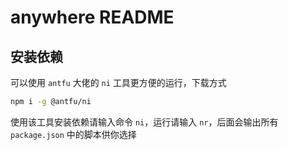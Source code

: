 # anywhere README

## 安装依赖

可以使用 `antfu` 大佬的 `ni` 工具更方便的运行，下载方式

```bash
npm i -g @antfu/ni
```

使用该工具安装依赖请输入命令 `ni`，运行请输入 `nr`，后面会输出所有 `package.json` 中的脚本供你选择
